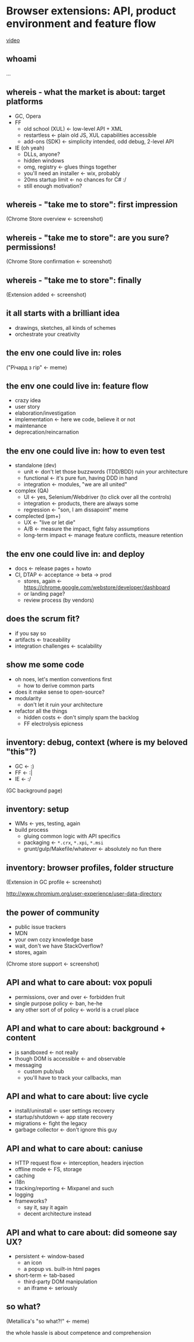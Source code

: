 # Browser extensions: API, product environment and feature flow

[video](https://www.youtube.com/watch?v=Tm4eZkNLzjE&t=6160)

## whoami

...

## whereis - what the market is about: target platforms

* GC, Opera
* FF
  * old school (XUL)           <- low-level API + XML
  * restartless                <- plain old JS, XUL capabilities accessible
  * add-ons (SDK)              <- simplicity intended, odd debug, 2-level API
* IE (oh yeah)
  * DLLs, anyone?
  * hidden windows
  * omg, registry              <- glues things together
  * you'll need an installer   <- wix, probably
  * 20ms startup limit         <- no chances for C# :/
  * still enough motivation?

## whereis - "take me to store": first impression

(Chrome Store overview <- screenshot)

## whereis - "take me to store": are you sure? permissions!

(Chrome Store confirmation <- screenshot)

## whereis - "take me to store": finally

(Extension added <- screenshot)

## it all starts with a brilliant idea

* drawings, sketches, all kinds of schemes
* orchestrate your creativity

## the env one could live in: roles

("Річард з гір" <- meme)

## the env one could live in: feature flow

* crazy idea
* user story
* elaboration/investigation
* implementation               <- here we code, believe it or not
* maintenance
* deprecation/reincarnation

## the env one could live in: how to even test

* standalone (dev)
  * unit                       <- don't let those buzzwords (TDD/BDD) ruin your architecture
  * functional                 <- it's pure fun, having DDD in hand
  * integration                <- modules, "we are all united"
* complex (QA)
  * UI                         <- yes, Selenium/Webdriver (to click over all the controls)
  * integration                <- products, there are always some
  * regression                 <- "son, I am dissapoint" meme
* complected (pm+)
  * UX                         <- "live or let die"
  * A/B                        <- measure the impact, fight falsy assumptions
  * long-term impact           <- manage feature conflicts, measure retention

## the env one could live in: and deploy

* docs                         <- release pages + howto
* CI, DTAP                     <- acceptance -> beta -> prod
  * stores, again              <- https://chrome.google.com/webstore/developer/dashboard
  * or landing page?
  * review process (by vendors)

## does the scrum fit?

* if you say so
* artifacts                    <- traceability
* integration challenges       <- scalability

## show me some code

* oh noes, let's mention conventions first
  * how to derive common parts
* does it make sense to open-source?
* modularity
  * don't let it ruin your architecture
* refactor all the things
  * hidden costs               <- don't simply spam the backlog
  * FF electrolysis epicness

## inventory: debug, context (where is my beloved "this"?)

* GC  <- :)
* FF  <- :|
* IE  <- :/

(GC background page)

## inventory: setup

* WMs                              <- yes, testing, again
* build process
  * gluing common logic with API specifics
  * packaging                      <- `*.crx`, `*.xpi`, `*.msi`
  * grunt/gulp/Makefile/whatever   <- absolutely no fun there

## inventory: browser profiles, folder structure

(Extension in GC profile <- screenshot)

http://www.chromium.org/user-experience/user-data-directory

## the power of community

* public issue trackers
* MDN
* your own cozy knowledge base
* wait, don't we have StackOverflow?
* stores, again

(Chrome store support <- screenshot)

## API and what to care about: vox populi

* permissions, over and over   <- forbidden fruit
* single purpose policy        <- ban, he-he
* any other sort of of policy  <- world is a cruel place

## API and what to care about: background + content

* js sandboxed                 <- not really
* though DOM is accessible     <- and observable
* messaging
  * custom pub/sub
  * you'll have to track your callbacks, man

## API and what to care about: live cycle

* install/uninstall            <- user settings recovery
* startup/shutdown             <- app state recovery
* migrations                   <- fight the legacy
* garbage collector            <- don't ignore this guy

## API and what to care about: caniuse

* HTTP request flow            <- interception, headers injection
* offline mode                 <- FS, storage
* caching
* i18n
* tracking/reporting           <- Mixpanel and such
* logging
* frameworks?
  * say it, say it again
  * decent architecture instead

## API and what to care about: did someone say UX?

* persistent                       <- window-based
  * an icon
  * a popup vs. built-in html pages
* short-term                       <- tab-based
  * third-party DOM manipulation
  * an iframe                      <- seriously

## so what?

(Metallica's "so what?!" <- meme)

the whole hassle is about competence and comprehension

